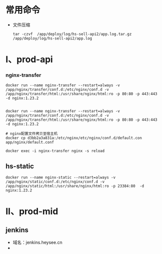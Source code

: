 



# 常用命令

- 文件压缩

  ```
  tar -czvf  /app/deploy/log/hs-sell-api2/app.log.tar.gz /app/deploy/log/hs-sell-api2/app.log
  ```

  

# I、prod-api

###  nginx-transfer

```shell
docker run --name nginx-transfer --restart=always -v /app/nginx/transfer/conf.d:/etc/nginx/conf.d -v /app/nginx/transfer/html:/usr/share/nginx/html:ro -p 80:80 -p 443:443 -d nginx:1.23.2


docker run --name nginx-transfer --restart=always -v /app/nginx/transfer/conf.d:/etc/nginx/conf.d -v /app/nginx/transfer/html:/usr/share/nginx/html:ro -p 80:80 -p 443:443 -d nginx:1.23.2

# nginx配置文件拷贝至宿主机
docker cp d3bb2a3a831a:/etc/nginx/etc/nginx/conf.d/default.con
app/nginx/default.conf

docker exec -i nginx-transfer nginx -s reload
```

## hs-static

```shell
docker run --name nginx-static --restart=always -v /app/nginx/static/conf.d:/etc/nginx/conf.d -v /app/nginx/static/html:/usr/share/nginx/html:ro -p 23384:80  -d nginx:1.23.2
```





# II、prod-mid

## jenkins

- 域名：jenkins.heysee.cn
- 

```


```

